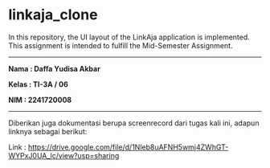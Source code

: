 # linkaja_clone

In this repository, the UI layout of the LinkAja application is implemented. This assignment is intended to fulfill the Mid-Semester Assignment.

---

**Nama  : Daffa Yudisa Akbar**

**Kelas  : TI-3A / 06**

**NIM  : 2241720008**

---

Diberikan juga dokumentasi berupa screenrecord dari tugas kali ini, adapun linknya sebagai berikut:

Link : [https://drive.google.com/file/d/1Nleb8uAFNH5wmj4ZWhGT-WYPxJ0UA_lc/view?usp=sharing ](https://drive.google.com/drive/folders/1Niuk6BPa96IAoHo4FnXIuZ2Wl18ePyvM?usp=sharing)



